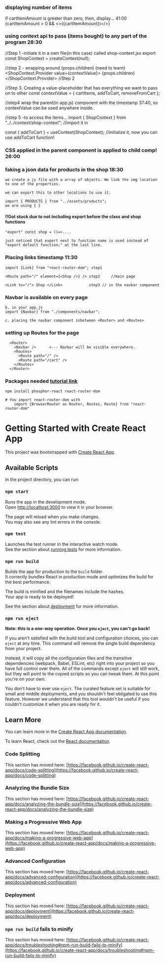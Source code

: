 #

### displaying number of items

if cartItemAmount is greater than zero, then, display... 41:00
{cartItemAmount > 0 && <>({cartItemAmount})</>}

### using context api to pass (items bought) to any part of the program 28:30

//Step 1 -initiate it in a own file(in this case) called shop-context.jsx
export const ShopContext = createContext(null);

//step 2 - wrapping around {props.children} (need to learn)
<ShopContext.Provider value={contextValue}>
{props.children}
</ShopContext.Provider> //Step 2

//Step 3. Creating a value-placeholder that has everything we want to pass on to other
const contextValue = { cartItems, addToCart, removeFromCart };

//step4 wrap the parent(in app.js) component with the <contextProvider> timestamp 37:40, so contextValue can be used anywhere inside.

//step 5 -to access the items...
import { ShopContext } from "../../context/shop-context"; //import it in

const { addToCart } = useContext(ShopContext); //initialize it, now you can use addToCart function!

### CSS applied in the parent component is applied to child comp! 26:00

### faking a json data for products in the shop 18:30

    we create a js file with a array of objects. We link the img location to one of the properties.

    we can export this to other locations to use it.

    import { PRODUCTS } from "../assets/products";
    we are using { }

#### !!Got stuck due to not including export before the class and shop functions

    "export" const shop = ()=>....

    just noticed that export next to function name is used instead of "export default function;" at the last line.

### Placing links timestamp 11:30

    import {Link} from "react-router-dom"; step1

    <Route path="/" element={<Shop />} /> step2     //main page

    <Link to="/"> Shop </Link>            step3 // in the navbar component

### Navbar is available on every page

    b. in your app.js
    import {Navbar} from "./components/navbar";

    c. placing the navbar component inbetween <Router> and <Routes>

### setting up Routes for the page

      <Router>
        <Navbar />      <--- Navbar will be visible everywhere.
        <Routes>
          <Route path="/" />
          <Route path="/cart" />
        </Routes>
      </Router>

### Packages needed [tutorial link](https://www.youtube.com/watch?v=tEMrD9t85v4&t=700s)

    npm install phosphor-react react-router-dom

    # You import react-router-dom with
        import {BrowserRouter as Router, Routes, Route} from "react-router-dom"

# Getting Started with Create React App

This project was bootstrapped with [Create React App](https://github.com/facebook/create-react-app).

## Available Scripts

In the project directory, you can run:

### `npm start`

Runs the app in the development mode.\
Open [http://localhost:3000](http://localhost:3000) to view it in your browser.

The page will reload when you make changes.\
You may also see any lint errors in the console.

### `npm test`

Launches the test runner in the interactive watch mode.\
See the section about [running tests](https://facebook.github.io/create-react-app/docs/running-tests) for more information.

### `npm run build`

Builds the app for production to the `build` folder.\
It correctly bundles React in production mode and optimizes the build for the best performance.

The build is minified and the filenames include the hashes.\
Your app is ready to be deployed!

See the section about [deployment](https://facebook.github.io/create-react-app/docs/deployment) for more information.

### `npm run eject`

**Note: this is a one-way operation. Once you `eject`, you can't go back!**

If you aren't satisfied with the build tool and configuration choices, you can `eject` at any time. This command will remove the single build dependency from your project.

Instead, it will copy all the configuration files and the transitive dependencies (webpack, Babel, ESLint, etc) right into your project so you have full control over them. All of the commands except `eject` will still work, but they will point to the copied scripts so you can tweak them. At this point you're on your own.

You don't have to ever use `eject`. The curated feature set is suitable for small and middle deployments, and you shouldn't feel obligated to use this feature. However we understand that this tool wouldn't be useful if you couldn't customize it when you are ready for it.

## Learn More

You can learn more in the [Create React App documentation](https://facebook.github.io/create-react-app/docs/getting-started).

To learn React, check out the [React documentation](https://reactjs.org/).

### Code Splitting

This section has moved here: [https://facebook.github.io/create-react-app/docs/code-splitting](https://facebook.github.io/create-react-app/docs/code-splitting)

### Analyzing the Bundle Size

This section has moved here: [https://facebook.github.io/create-react-app/docs/analyzing-the-bundle-size](https://facebook.github.io/create-react-app/docs/analyzing-the-bundle-size)

### Making a Progressive Web App

This section has moved here: [https://facebook.github.io/create-react-app/docs/making-a-progressive-web-app](https://facebook.github.io/create-react-app/docs/making-a-progressive-web-app)

### Advanced Configuration

This section has moved here: [https://facebook.github.io/create-react-app/docs/advanced-configuration](https://facebook.github.io/create-react-app/docs/advanced-configuration)

### Deployment

This section has moved here: [https://facebook.github.io/create-react-app/docs/deployment](https://facebook.github.io/create-react-app/docs/deployment)

### `npm run build` fails to minify

This section has moved here: [https://facebook.github.io/create-react-app/docs/troubleshooting#npm-run-build-fails-to-minify](https://facebook.github.io/create-react-app/docs/troubleshooting#npm-run-build-fails-to-minify)
